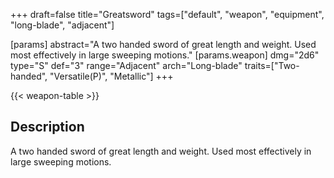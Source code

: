 +++
draft=false
title="Greatsword"
tags=["default", "weapon", "equipment", "long-blade", "adjacent"]

[params]
  abstract="A two handed sword of great length and weight. Used most effectively in large sweeping motions."
  [params.weapon]
    dmg="2d6"
    type="S"
    def="3"
    range="Adjacent"
    arch="Long-blade"
    traits=["Two-handed", "Versatile(P)", "Metallic"]
+++

{{< weapon-table >}}

## Description
A two handed sword of great length and weight. Used most effectively in large sweeping motions.
